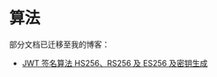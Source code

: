 # 算法

部分文档已迁移至我的博客：

- [JWT 签名算法 HS256、RS256 及 ES256 及密钥生成](https://thiscute.world/posts/jwt-algorithm-key-generation/)
